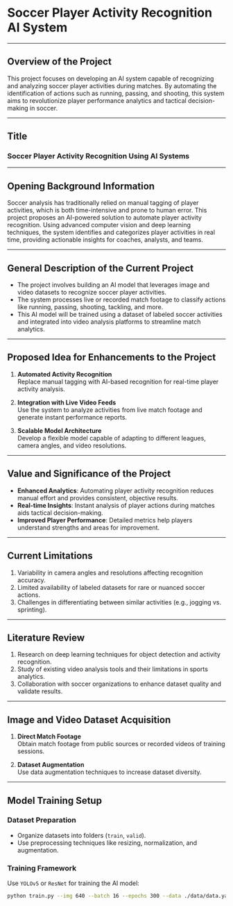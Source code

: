 # **Soccer Player Activity Recognition AI System**

---

## **Overview of the Project**

This project focuses on developing an AI system capable of recognizing and analyzing soccer player activities during matches. By automating the identification of actions such as running, passing, and shooting, this system aims to revolutionize player performance analytics and tactical decision-making in soccer.

---

## **Title**

### Soccer Player Activity Recognition Using AI Systems

---

## **Opening Background Information**

Soccer analysis has traditionally relied on manual tagging of player activities, which is both time-intensive and prone to human error. This project proposes an AI-powered solution to automate player activity recognition. Using advanced computer vision and deep learning techniques, the system identifies and categorizes player activities in real time, providing actionable insights for coaches, analysts, and teams.

---

## **General Description of the Current Project**

- The project involves building an AI model that leverages image and video datasets to recognize soccer player activities.
- The system processes live or recorded match footage to classify actions like running, passing, shooting, tackling, and more.
- This AI model will be trained using a dataset of labeled soccer activities and integrated into video analysis platforms to streamline match analytics.

---

## **Proposed Idea for Enhancements to the Project**

1. **Automated Activity Recognition**  
   Replace manual tagging with AI-based recognition for real-time player activity analysis.
   
2. **Integration with Live Video Feeds**  
   Use the system to analyze activities from live match footage and generate instant performance reports.

3. **Scalable Model Architecture**  
   Develop a flexible model capable of adapting to different leagues, camera angles, and video resolutions.

---

## **Value and Significance of the Project**

- **Enhanced Analytics**: Automating player activity recognition reduces manual effort and provides consistent, objective results.
- **Real-time Insights**: Instant analysis of player actions during matches aids tactical decision-making.
- **Improved Player Performance**: Detailed metrics help players understand strengths and areas for improvement.

---

## **Current Limitations**

1. Variability in camera angles and resolutions affecting recognition accuracy.
2. Limited availability of labeled datasets for rare or nuanced soccer actions.
3. Challenges in differentiating between similar activities (e.g., jogging vs. sprinting).

---

## **Literature Review**

1. Research on deep learning techniques for object detection and activity recognition.
2. Study of existing video analysis tools and their limitations in sports analytics.
3. Collaboration with soccer organizations to enhance dataset quality and validate results.

---

## **Image and Video Dataset Acquisition**

1. **Direct Match Footage**  
   Obtain match footage from public sources or recorded videos of training sessions.
   
2. **Dataset Augmentation**  
   Use data augmentation techniques to increase dataset diversity.

---

## **Model Training Setup**

### Dataset Preparation
- Organize datasets into folders (`train`, `valid`).
- Use preprocessing techniques like resizing, normalization, and augmentation.

### Training Framework
Use `YOLOv5` or `ResNet` for training the AI model:
```bash
python train.py --img 640 --batch 16 --epochs 300 --data ./data/data.yaml --weights yolov5s.pt

